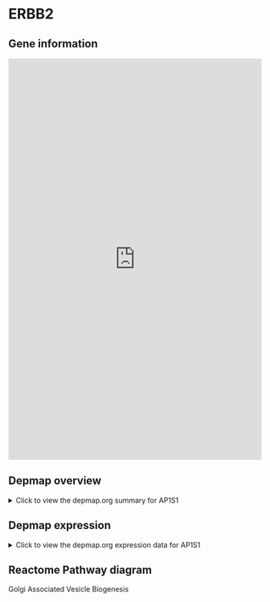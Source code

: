 <h1>ERBB2</h1>

<h2>Gene information</h2>
<iframe src="https://depmap.org/portal/gene/AP1S1?tab=about" style="border:none;width:100%;height:800px"></iframe>

<h2>Depmap overview</h2>
<details>
  <summary>Click to view the depmap.org summary for AP1S1</summary>
  <iframe src="https://depmap.org/portal/gene/AP1S1?tab=overview" style="border:none;width:100%;height:800px"></iframe>
</details>

<h2>Depmap expression</h2>
<details>
  <summary>Click to view the depmap.org expression data for AP1S1</summary>
  <iframe src="https://depmap.org/portal/gene/AP1S1?tab=characterization" style="border:none;width:100%;height:800px"></iframe>
</details>



<h2>Reactome Pathway diagram</h2>
Golgi Associated Vesicle Biogenesis
<div id="diagramHolder"></div>

<script>
    //Creating the Reactome Diagram widget
    //Take into account a proxy needs to be set up in your server side pointing to www.reactome.org
    function onReactomeDiagramReady(){  //This function is automatically called when the widget code is ready to be used
        var diagram = Reactome.Diagram.create({
            "placeHolder" : "diagramHolder",
            "width" : 900,
            "height" : 500
        });

        //Initialising it to the "Hemostasis" pathway
        diagram.loadDiagram("R-HSA-432722");

        //Adding different listeners

        diagram.onDiagramLoaded(function (loaded) {
            console.info("Loaded ", loaded);
            diagram.flagItems("BAD");
	    diagram.flagItems("Q92934");
            if (loaded == "R-HSA-432722") diagram.selectItem("R-HSA-432722");
        });

     }
</script>



